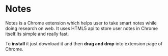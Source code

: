 Notes
=====

Notes is a Chrome extension which helps user to take smart notes while doing research on web.
It uses HTML5 api to store user notes in Chrome itself.Its simple and really fast.

To **install** it just download it and then **drag and drop** into extension page of Chrome.
